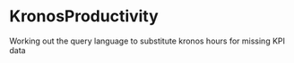 # KronosProductivity
Working out the query language to substitute kronos hours for missing KPI data
